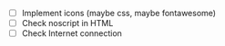 - [ ] Implement icons (maybe css, maybe fontawesome)
- [ ] Check noscript in HTML
- [ ] Check Internet connection